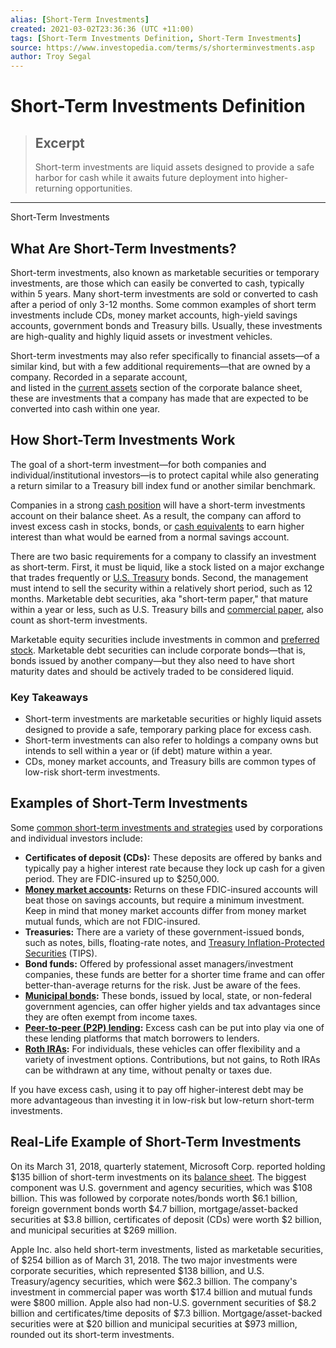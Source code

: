 ```yaml
---
alias: [Short-Term Investments]
created: 2021-03-02T23:36:36 (UTC +11:00)
tags: [Short-Term Investments Definition, Short-Term Investments]
source: https://www.investopedia.com/terms/s/shorterminvestments.asp
author: Troy Segal
---
```


# Short-Term Investments Definition

> ## Excerpt
> Short-term investments are liquid assets designed to provide a safe harbor for cash while it awaits future deployment into higher-returning opportunities.

---

Short-Term Investments
## What Are Short-Term Investments?

Short-term investments, also known as marketable securities or temporary investments, are those which can easily be converted to cash, typically within 5 years. Many short-term investments are sold or converted to cash after a period of only 3-12 months. Some common examples of short term investments include CDs, money market accounts, high-yield savings accounts, government bonds and Treasury bills. Usually, these investments are high-quality and highly liquid assets or investment vehicles.

Short-term investments may also refer specifically to financial assets—of a similar kind, but with a few additional requirements—that are owned by a company. Recorded in a separate account,  
and listed in the [current assets](https://www.investopedia.com/terms/c/currentassets.asp) section of the corporate balance sheet, these are investments that a company has made that are expected to be converted into cash within one year.

## How Short-Term Investments Work

The goal of a short-term investment—for both companies and individual/institutional investors—is to protect capital while also generating a return similar to a Treasury bill index fund or another similar benchmark.

Companies in a strong [cash position](https://www.investopedia.com/terms/c/cash_position.asp) will have a short-term investments account on their balance sheet. As a result, the company can afford to invest excess cash in stocks, bonds, or [cash equivalents](https://www.investopedia.com/terms/c/cashequivalents.asp) to earn higher interest than what would be earned from a normal savings account.

There are two basic requirements for a company to classify an investment as short-term. First, it must be liquid, like a stock listed on a major exchange that trades frequently or [U.S. Treasury](https://www.investopedia.com/terms/u/ustreasury.asp) bonds. Second, the management must intend to sell the security within a relatively short period, such as 12 months. Marketable debt securities, aka "short-term paper," that mature within a year or less, such as U.S. Treasury bills and [commercial paper](https://www.investopedia.com/terms/c/commercialpaper.asp), also count as short-term investments.

Marketable equity securities include investments in common and [preferred stock](https://www.investopedia.com/terms/p/preferredstock.asp). Marketable debt securities can include corporate bonds—that is, bonds issued by another company—but they also need to have short maturity dates and should be actively traded to be considered liquid.

### Key Takeaways

-   Short-term investments are marketable securities or highly liquid assets designed to provide a safe, temporary parking place for excess cash.
-   Short-term investments can also refer to holdings a company owns but intends to sell within a year or (if debt) mature within a year.
-   CDs, money market accounts, and Treasury bills are common types of low-risk short-term investments.

## Examples of Short-Term Investments

Some [common short-term investments and strategies](https://www.investopedia.com/ask/answers/what-are-short-term-investment-options/) used by corporations and individual investors include:

-   **Certificates of deposit (CDs):** These deposits are offered by banks and typically pay a higher interest rate because they lock up cash for a given period. They are FDIC-insured up to $250,000.
-   **[Money market accounts](https://www.investopedia.com/terms/m/moneymarket.asp):** Returns on these FDIC-insured accounts will beat those on savings accounts, but require a minimum investment. Keep in mind that money market accounts differ from money market mutual funds, which are not FDIC-insured.
-   **Treasuries:** There are a variety of these government-issued bonds, such as notes, bills, floating-rate notes, and [Treasury Inflation-Protected Securities](https://www.investopedia.com/terms/t/tips.asp) (TIPS).
-   **Bond funds:** Offered by professional asset managers/investment companies, these funds are better for a shorter time frame and can offer better-than-average returns for the risk. Just be aware of the fees.
-    **[Municipal bonds](https://www.investopedia.com/terms/m/municipalbond.asp):** These bonds, issued by local, state, or non-federal government agencies, can offer higher yields and tax advantages since they are often exempt from income taxes.
-   **[Peer-to-peer (P2P) lending](https://www.investopedia.com/terms/p/peer-to-peer-lending.asp):** Excess cash can be put into play via one of these lending platforms that match borrowers to lenders.
-   **[Roth IRAs](https://www.investopedia.com/terms/r/rothira.asp):** For individuals, these vehicles can offer flexibility and a variety of investment options. Contributions, but not gains, to Roth IRAs can be withdrawn at any time, without penalty or taxes due.

If you have excess cash, using it to pay off higher-interest debt may be more advantageous than investing it in low-risk but low-return short-term investments.

## Real-Life Example of Short-Term Investments

On its March 31, 2018, quarterly statement, Microsoft Corp. reported holding $135 billion of short-term investments on its [balance sheet](https://www.investopedia.com/terms/b/balancesheet.asp). The biggest component was U.S. government and agency securities, which was $108 billion. This was followed by corporate notes/bonds worth $6.1 billion, foreign government bonds worth $4.7 billion, mortgage/asset-backed securities at $3.8 billion, certificates of deposit (CDs) were worth $2 billion, and municipal securities at $269 million.

Apple Inc. also held short-term investments, listed as marketable securities, of $254 billion as of March 31, 2018. The two major investments were corporate securities, which represented $138 billion, and U.S. Treasury/agency securities, which were $62.3 billion. The company's investment in commercial paper was worth $17.4 billion and mutual funds were $800 million. Apple also had non-U.S. government securities of $8.2 billion and certificates/time deposits of $7.3 billion. Mortgage/asset-backed securities were at $20 billion and municipal securities at $973 million, rounded out its short-term investments.
